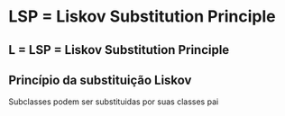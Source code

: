 # LSP = Liskov Substitution Principle

## L = LSP = Liskov Substitution Principle

## Princípio da substituição Liskov

Subclasses podem ser substituidas por suas classes pai